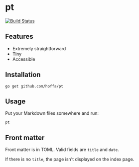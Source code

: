 # pt

[![Build Status](https://travis-ci.org/hoffa/pt.svg?branch=master)](https://travis-ci.org/hoffa/pt)

## Features

- Extremely straightforward
- Tiny
- Accessible

## Installation

```shell
go get github.com/hoffa/pt
```

## Usage

Put your Markdown files somewhere and run:

```shell
pt
```

## Front matter

Front matter is in TOML. Valid fields are `title` and `date`.

If there is no `title`, the page isn't displayed on the index page.
